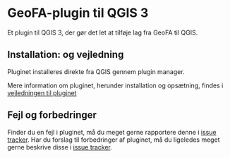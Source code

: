 # GeoFA-plugin til QGIS 3
Et plugin til QGIS 3, der gør det let at tilføje lag fra GeoFA til QGIS.

## Installation: og vejledning
Pluginet installeres direkte fra QGIS gennem plugin manager.

Mere information om pluginet, herunder installation og opsætning, findes i <a href="https://github.com/GeoDanmarkGeoFA/QGIS_GeoFA/blob/main/geofa_plugin/GeoFA_plugin_vejledning.pdf">vejledningen til pluginet</a>

## Fejl og forbedringer
Finder du en fejl i pluginet, må du meget gerne rapportere denne i <a href="https://github.com/GeoDanmarkGeoFA/QGIS_GeoFA/issues">issue tracker</a>.
Har du forslag til forbedringer af pluginet, må du ligeledes meget gerne beskrive disse i <a href="https://github.com/GeoDanmarkGeoFA/QGIS_GeoFA/issues">issue tracker</a>.
